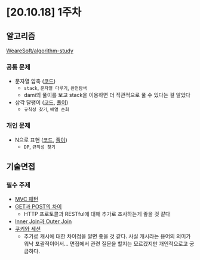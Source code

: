 # [20.10.18] 1주차
## 알고리즘

[WeareSoft/algorithm-study](https://github.com/WeareSoft/algorithm-study/tree/master/src/delf)

### 공통 문제
- 문자열 압축 ([코드](https://github.com/WeareSoft/algorithm-study/blob/master/src/delf/programmers/Solution62048.java))
  - `stack`, `문자열 다루기`, `완전탐색`
  - dami의 풀이를 보고 stack을 이용하면 더 직관적으로 풀 수 있다는 걸 알았다
- 삼각 달팽이 ([코드](https://github.com/WeareSoft/algorithm-study/blob/master/src/delf/programmers/Solution68645.java), [풀이](https://github.com/Delf-Lee/study-archive/blob/master/TIL/201015.md#%EC%82%BC%EA%B0%81-%EB%8B%AC%ED%8C%BD%EC%9D%B4))
  - `규칙성 찾기`, `배열 순회`

### 개인 문제
-  N으로 표현 ([코드](https://github.com/WeareSoft/algorithm-study/blob/master/src/delf/programmers/Solution42895.java), [풀이](https://github.com/Delf-Lee/study-archive/blob/master/TIL/201017.md#n%EC%9C%BC%EB%A1%9C-%ED%91%9C%ED%98%84))
   - `DP`, `규칙성 찾기`
  
## 기술면접
### 필수 주제
- [MVC 패턴](https://github.com/Delf-Lee/study-archive/blob/master/TIL/201015.md#mvc-%ED%8C%A8%ED%84%B4)
- [GET과 POST의 차이](https://github.com/Delf-Lee/study-archive/blob/master/TIL/201016.md#get%EA%B3%BC-post%EC%9D%98-%EC%B0%A8%EC%9D%B4)
  - HTTP 프로토콜과 RESTful에 대해 추가로 조사하는게 좋을 것 같다
- [Inner Join과 Outer Join](https://github.com/Delf-Lee/study-archive/blob/master/TIL/201017.md#inner-join%EA%B3%BC-outer-join)
- [쿠키와 세션](https://github.com/Delf-Lee/study-archive/blob/master/TIL/201017.md#%EC%BF%A0%ED%82%A4%EC%99%80-%EC%84%B8%EC%85%98)
  - 추가로 캐시에 대한 차이점을 알면 좋을 것 같다. 사실 캐시라는 용어의 의미가 워낙 포괄적이어서... 면접에서 관련 질문을 할지는 모르겠지만 개인적으로고 궁금하다.
